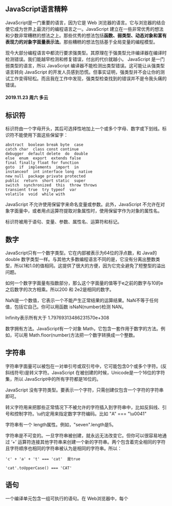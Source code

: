 ## JavaScript语言精粹

JavaScript是一门重要的语言，因为它是 Web 浏览器的语言。它与浏览器的结合使它成为世界上最流行的编程语言之一。JavaScript 建立在一些非常优秀的想法和少数非常糟糕的想法之上。那些优秀的想法包括**函数、弱类型、动态对象和富有表现力的对象字面量表示法**。那些糟糕的想法包括基于全局变量的编程模型。

现今大部分编程语言中都流行要求强类型。其原理在于强类型允许编译器在编译时检测错误。我们能越早检测和修复错误，付出的代价就越小。 JavaScript 是一门弱类型的语言，所以 JavaScript 编译器不能检测出类型错误。这可能让从强类型语言转向 JavaScript 的开发人员感到恐慌。但事实证明，强类型并不会让你的测试工作变得轻松。而且我在工作中发现，强类型检查找到的错误并不是令我头痛的错误。

#### 2019.11.23 周六 多云

## 标识符

标识符由一个字母开头，其后可选择性地加上一个或多个字母、数字或下划线。标识符不能使用下面这些保留字：

```
abstract  boolean break byte  case
catch char  class const continue
debugger  default delete  do  double
else  enum  export  extends false
final finally float for function
goto  if  implements  import  in
instanceof  int interface long  native
new null  package private protected 
public  return  short static  super 
switch  synchronized  this  throw throws
transient true  try typeof  var
volatile  void  while with
```

JavaScript 不允许使用保留字来命名变量或参数。此外，JavaScript 不允许在对象字面量中，或者用点运算符提取对象属性时，使用保留字作为对象的属性名。

标识符被用于语句、变量、参数、属性名、运算符和标记。

## 数字

JavaScript只有一个数字类型。它在内部被表示为64位的浮点数，和 Java的 double 数字类型一样。与其他大多数编程语言不同的是，它没有分离出整数类型，所以1和1.0的值相同。这提供了很大的方便，因为它完全避免了短整型的溢出问题。

如何一个数字字面量有指数部分，那么这个字面量的值等于e之前的数字与10的e之后数字的次方相乘。所以200 和 2e2是相同的数字。

NaN是一个数值，它表示一个不能产生正常结果的运算结果。NaN不等于任何值，包括它自己。你可以用函数 isNaN(number)检测 NAN。

Infinity表示所有大于 1.79769313486231570e+308

数字拥有方法。JavaScript有一个对象 Math，它包含一套作用于数字的方法。例如，可以用 Math.floor(number)方法把一个数字转换成一个整数。

## 字符串

字符串字面量可以被包在一对单引号或双引号中，它可能包含0个或多个字符。\(反斜线符号)是转义字符。JavaScript 在被创建的时候，Unicode是一个16位的字符集，所以 JavaScript中的所有字符都是16位的。

JavaScript 没有字符类型。要表示一个字符，只需创建仅包含一个字符的字符串即可。

转义字符用来把那些正常情况下不被允许的字符插入到字符串中，比如反斜线、引号和控制字符。\u约定用来指定数字字符编码。比如 "A" === "\u0041"

字符串有一个 length属性。例如，"seven".length是5。

字符串是不可变的。一旦字符串被创建，就永远无法改变它。但你可以很容易地通过 ‘+’ 运算符连接其他字符串来创建一个新的字符串。两个包含着完全相同的字符且字符顺序也相同的字符串被认为是相同的字符串。所以：

```
'c' + 'a' + 't' === 'cat'  是true
```

```
'cat'.toUpperCase() === 'CAT'
```

## 语句

一个编译单元包含一组可执行的语句。在 Web浏览器中，每个 <script>标签提供一个被编译且立即执行的编译单元。因为缺少连接器(链接器Linker是编程语言或操作系统提供的工具，它的工作就是解析未定义的符号引用，将目标文件中的占位符替换为符号地址)，JavaScript 把它们一起抛到一个公共的全局名字空间中。
  
当 var 语句被用在函数内部时，它定义的是这个函数的私有变量。

switch、while、for和 do 语句允许有一个可选的前置标签（label），它配合 break 语句来使用。语句通常按照从上到下的顺序执行。JavaScript 可以通过条件语句（if 和 switch）、循环语句（while、for 和 do）、强制跳转语句（break、return 和 throw）和函数调用来改变执行序列。

代码块是包在一对花括号中的一组语句。不像许多其他语言，JavaScript中的代码块不会创建新的作用域，因此变量应该被定义在函数的头部，而不是定义在代码块中。

if 语句根据表达式的值改变程序流程。表达式的值为真时执行跟在其后的代码块，否则，执行可选的 else 分支。

下面列出的值被当做假：

* false
* null
* undefined
* 空字符串 ' '
* 数字 0
* 数字 NaN

其他所有的值都被当做真，包括 true、字符串“false”，以及所有的对象。


